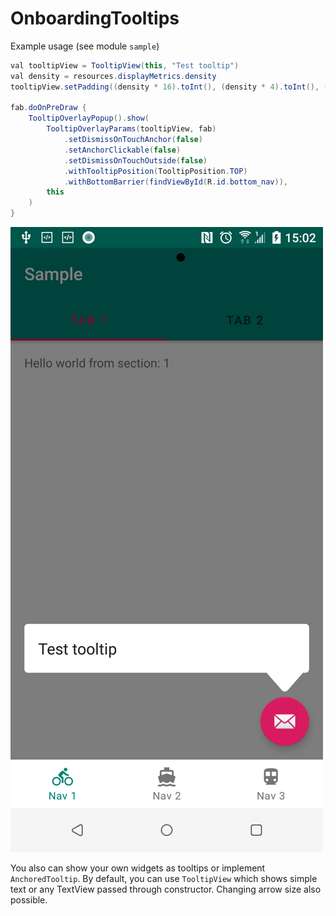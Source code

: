 # OnboardingTooltips

Example usage (see module `sample`)

```java
val tooltipView = TooltipView(this, "Test tooltip")
val density = resources.displayMetrics.density
tooltipView.setPadding((density * 16).toInt(), (density * 4).toInt(), (density * 16).toInt(), (density * 4).toInt())

fab.doOnPreDraw {
    TooltipOverlayPopup().show(
        TooltipOverlayParams(tooltipView, fab)
            .setDismissOnTouchAnchor(false)
            .setAnchorClickable(false)
            .setDismissOnTouchOutside(false)
            .withTooltipPosition(TooltipPosition.TOP)
            .withBottomBarrier(findViewById(R.id.bottom_nav)),
        this
    )
}
```

![Screenshot](resources/screenshot_1.png)

You also can show your own widgets as tooltips or implement `AnchoredTooltip`.
By default, you can use `TooltipView` which shows simple text or any TextView passed through constructor. Changing arrow size also possible.
